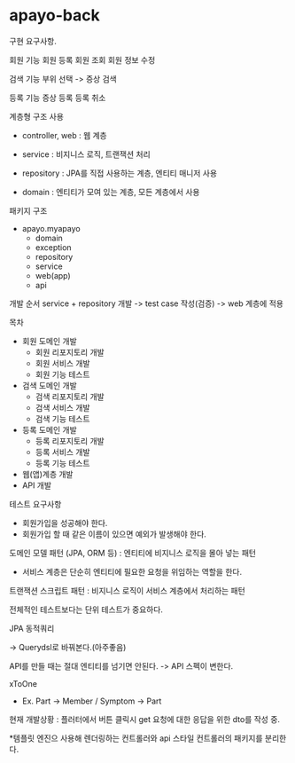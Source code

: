 # apayo-back
구현 요구사항.

회원 기능
	회원 등록
	회원 조회
	회원 정보 수정

검색 기능
	부위 선택 -> 증상 검색
	
등록 기능
	증상 등록 
  등록 취소


계층형 구조 사용

- controller, web : 웹 계층

- service : 비지니스 로직, 트랜잭션 처리

- repository : JPA를 직접 사용하는 계층, 엔티티 매니저 사용

- domain : 엔티티가 모여 있는 계층, 모든 계층에서 사용



패키지 구조
- apayo.myapayo
	- domain
	- exception
	- repository
	- service
	- web(app)
	- api

개발 순서
service + repository 개발 -> test case 작성(검증) -> web 계층에 적용


목차
- 회원 도메인 개발
	- 회원 리포지토리 개발
	- 회원 서비스 개발
	- 회원 기능 테스트
- 검색 도메인 개발
	- 검색 리포지토리 개발
	- 검색 서비스 개발
	- 검색 기능 테스트
- 등록 도메인 개발
	- 등록 리포지토리 개발
	- 등록 서비스 개발
	- 등록 기능 테스트
- 웹(앱)계층 개발
- API 개발


테스트 요구사항
- 회원가입을 성공해야 한다.
- 회원가입 할 때 같은 이름이 있으면 예외가 발생해야 한다.


도메인 모델 패턴 (JPA, ORM 등)
: 엔티티에 비지니스 로직을 몰아 넣는 패턴

- 서비스 계층은 단순히 엔티티에 필요한 요청을 위임하는 역할을 한다.

트랜잭션 스크립트 패턴
: 비지니스 로직이 서비스 계층에서 처리하는 패턴


전체적인 테스트보다는 단위 테스트가 중요하다.


JPA 동적쿼리

-> Querydsl로 바꿔본다.(아주좋음)



API를 만들 때는 절대 엔티티를 넘기면 안된다.
-> API 스펙이 변한다.



xToOne
- Ex. Part -> Member / Symptom -> Part


현재 개발상황
: 플러터에서 버튼 클릭시 get 요청에 대한 응답을 위한 dto를 작성 중.

*템플릿 엔진으 사용해 렌더링하는 컨트롤러와 api 스타일 컨트롤러의 패키지를 분리한다.
